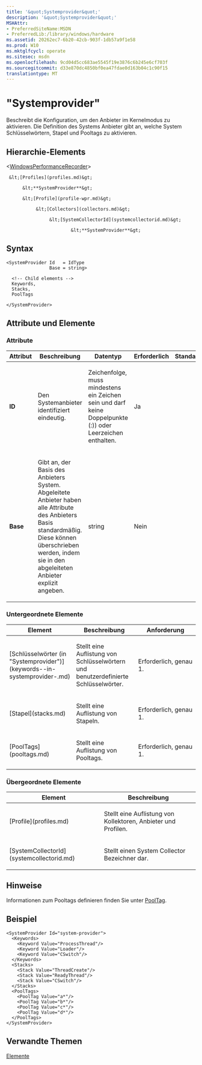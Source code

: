 ```yaml
---
title: '&quot;Systemprovider&quot;'
description: '&quot;Systemprovider&quot;'
MSHAttr:
- PreferredSiteName:MSDN
- PreferredLib:/library/windows/hardware
ms.assetid: 20262ec7-6b20-42cb-903f-1db57a9f1e58
ms.prod: W10
ms.mktglfcycl: operate
ms.sitesec: msdn
ms.openlocfilehash: 9cd04d5cc683ae5545f19e3876c6b245e6cf703f
ms.sourcegitcommit: d33e870dc4850bf0ea47fdae0d163b04c1c90f15
translationtype: MT
---
```

# <a name="systemprovider"></a>"Systemprovider"


Beschreibt die Konfiguration, um den Anbieter im Kernelmodus zu aktivieren. Die Definition des Systems Anbieter gibt an, welche System Schlüsselwörtern, Stapel und Pooltags zu aktivieren.

## <a name="element-hierarchy"></a>Hierarchie-Elements


&lt;[WindowsPerformanceRecorder](windowsperformancerecorder.md)&gt;

     &lt;[Profiles](profiles.md)&gt;

          &lt;**SystemProvider**&gt;

          &lt;[Profile](profile-wpr.md)&gt;

               &lt;[Collectors](collectors.md)&gt;

                    &lt;[SystemCollectorId](systemcollectorid.md)&gt;

                            &lt;**SystemProvider**&gt;

## <a name="syntax"></a>Syntax


``` syntax
<SystemProvider Id   = IdType
                Base = string>

  <!-- Child elements -->
  Keywords,
  Stacks,
  PoolTags

</SystemProvider>
```

## <a name="attributes-and-elements"></a>Attribute und Elemente


### <a name="attributes"></a>Attribute

<table>
<colgroup>
<col width="20%" />
<col width="20%" />
<col width="20%" />
<col width="20%" />
<col width="20%" />
</colgroup>
<thead>
<tr class="header">
<th>Attribut</th>
<th>Beschreibung</th>
<th>Datentyp</th>
<th>Erforderlich</th>
<th>Standard</th>
</tr>
</thead>
<tbody>
<tr class="odd">
<td><p><strong>ID</strong></p></td>
<td><p>Den Systemanbieter identifiziert eindeutig.</p></td>
<td><p>Zeichenfolge, muss mindestens ein Zeichen sein und darf keine Doppelpunkte (:)) oder Leerzeichen enthalten.</p></td>
<td><p>Ja</p></td>
<td><p></p></td>
</tr>
<tr class="even">
<td><p><strong>Base</strong></p></td>
<td><p>Gibt an, der Basis des Anbieters System. Abgeleitete Anbieter haben alle Attribute des Anbieters Basis standardmäßig. Diese können überschrieben werden, indem sie in den abgeleiteten Anbieter explizit angeben.</p></td>
<td><p>string</p></td>
<td><p>Nein</p></td>
<td><p></p></td>
</tr>
</tbody>
</table>

 

### <a name="child-elements"></a>Untergeordnete Elemente

<table>
<colgroup>
<col width="33%" />
<col width="33%" />
<col width="33%" />
</colgroup>
<thead>
<tr class="header">
<th>Element</th>
<th>Beschreibung</th>
<th>Anforderung</th>
</tr>
</thead>
<tbody>
<tr class="odd">
<td><p>[Schlüsselwörter (in "Systemprovider")](keywords--in-systemprovider-.md)</p></td>
<td><p>Stellt eine Auflistung von Schlüsselwörtern und benutzerdefinierte Schlüsselwörter.</p></td>
<td><p>Erforderlich, genau 1.</p></td>
</tr>
<tr class="even">
<td><p>[Stapel](stacks.md)</p></td>
<td><p>Stellt eine Auflistung von Stapeln.</p></td>
<td><p>Erforderlich, genau 1.</p></td>
</tr>
<tr class="odd">
<td><p>[PoolTags](pooltags.md)</p></td>
<td><p>Stellt eine Auflistung von Pooltags.</p></td>
<td><p>Erforderlich, genau 1.</p></td>
</tr>
</tbody>
</table>

 

### <a name="parent-elements"></a>Übergeordnete Elemente

<table>
<colgroup>
<col width="50%" />
<col width="50%" />
</colgroup>
<thead>
<tr class="header">
<th>Element</th>
<th>Beschreibung</th>
</tr>
</thead>
<tbody>
<tr class="odd">
<td><p>[Profile](profiles.md)</p></td>
<td><p>Stellt eine Auflistung von Kollektoren, Anbieter und Profilen.</p></td>
</tr>
<tr class="even">
<td><p>[SystemCollectorId](systemcollectorid.md)</p></td>
<td><p>Stellt einen System Collector Bezeichner dar.</p></td>
</tr>
</tbody>
</table>

 

## <a name="remarks"></a>Hinweise


Informationen zum Pooltags definieren finden Sie unter [PoolTag](pooltag.md).

## <a name="example"></a>Beispiel


``` syntax
<SystemProvider Id="system-provider">
  <Keywords>
    <Keyword Value="ProcessThread"/>
    <Keyword Value="Loader"/>
    <Keyword Value="CSwitch"/>
  </Keywords>
  <Stacks>
    <Stack Value="ThreadCreate"/>
    <Stack Value="ReadyThread"/>
    <Stack Value="CSwitch"/>
  </Stacks>
  <PoolTags>
    <PoolTag Value="a*"/>
    <PoolTag Value="b*"/> 
    <PoolTag Value="c*"/> 
    <PoolTag Value="d*"/> 
  </PoolTags>
</SystemProvider>
```

## <a name="related-topics"></a>Verwandte Themen


[Elemente](elements.md)

 

 







